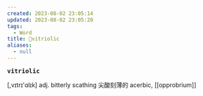```yaml
---
created: 2023-08-02 23:05:14
updated: 2023-08-02 23:05:20
tags:
  - Word
title: 📖vitriolic
aliases:
  - null
---
```


<pre><strong>vitriolic</strong></pre>
[,vɪtrɪ'ɑlɪk]
adj. bitterly scathing 尖酸刻薄的
acerbic, [[opprobrium]]
